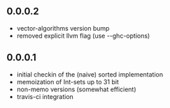 0.0.0.2
-------

- vector-algorithms version bump
- removed explicit llvm flag (use --ghc-options)

0.0.0.1
-------

- initial checkin of the (naive) sorted implementation
- memoization of Int-sets up to 31 bit
- non-memo versions (somewhat efficient)
- travis-ci integration

